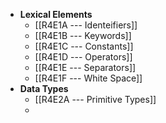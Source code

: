 - **Lexical Elements**
	- [[R4E1A --- Identeifiers]]
	- [[R4E1B --- Keywords]]
	- [[R4E1C --- Constants]]
	- [[R4E1D --- Operators]]
	- [[R4E1E --- Separators]]
	- [[R4E1F --- White Space]]
- **Data Types**
	- [[R4E2A --- Primitive Types]]
	-